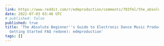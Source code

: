 ```yaml
---
link: https://www.reddit.com/r/edmproduction/comments/703fml/the_absolute_beginners_guide_to_electronic_dance/
date: 2022-07-03 03:48 UTC
# published: false
published: true
title: 'The Absolute Beginner''s Guide to Electronic Dance Music Production (or the
  Getting Started FAQ redone): edmproduction'
tags: []
---
```



